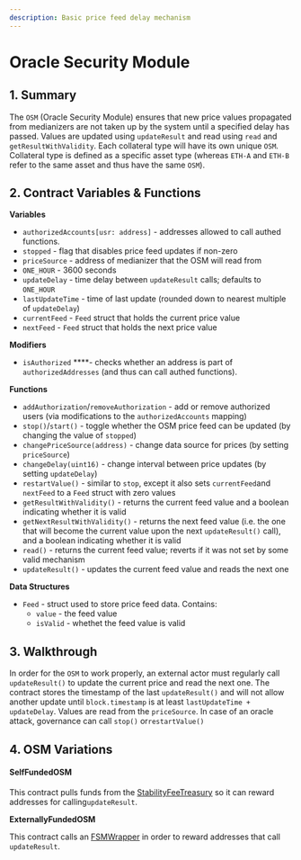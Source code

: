 ```yaml
---
description: Basic price feed delay mechanism
---
```


# Oracle Security Module

## 1. Summary

The `OSM` \(Oracle Security Module\) ensures that new price values propagated from medianizers are not taken up by the system until a specified delay has passed. Values are updated using `updateResult` and read using `read` and `getResultWithValidity`. Each collateral type will have its own unique `OSM`. Collateral type is defined as a specific asset type \(whereas `ETH-A` and `ETH-B` refer to the same asset and thus have the same `OSM`\).

## 2. Contract Variables & Functions <a id="2-contract-details"></a>

**Variables**

* `authorizedAccounts[usr: address]` - addresses allowed to call authed functions.
* `stopped` - flag that disables price feed updates if non-zero
* `priceSource` - address of medianizer that the OSM will read from
* `ONE_HOUR` - 3600 seconds
* `updateDelay` - time delay between `updateResult` calls; defaults to `ONE_HOUR`
* `lastUpdateTime` - time of last update \(rounded down to nearest multiple of `updateDelay`\)
* `currentFeed` - `Feed` struct that holds the current price value
* `nextFeed` - `Feed` struct that holds the next price value

**Modifiers**

* `isAuthorized` ****- checks whether an address is part of `authorizedAddresses` \(and thus can call authed functions\).

**Functions**

* `addAuthorization`/`removeAuthorization` - add or remove authorized users \(via modifications to the `authorizedAccounts` mapping\)
* `stop()`/`start()` - toggle whether the OSM price feed can be updated \(by changing the value of `stopped`\)
* `changePriceSource(address)` - change data source for prices \(by setting `priceSource`\)
* `changeDelay(uint16)` - change interval between price updates \(by setting `updateDelay`\)
* `restartValue()` - similar to `stop`, except it also sets `currentFeed`and `nextFeed` to a `Feed` struct with zero values
* `getResultWithValidity()` - returns the current feed value and a boolean indicating whether it is valid
* `getNextResultWithValidity()` - returns the next feed value \(i.e. the one that will become the current value upon the next `updateResult()` call\), and a boolean indicating whether it is valid
* `read()` - returns the current feed value; reverts if it was not set by some valid mechanism
* `updateResult()` - updates the current feed value and reads the next one

**Data Structures**

* `Feed` - struct used to store price feed data. Contains:
  * `value` - the feed value
  * `isValid` - whethet the feed value is valid

## 3. Walkthrough <a id="3-key-mechanisms-and-concepts"></a>

In order for the `OSM` to work properly, an external actor must regularly call `updateResult()` to update the current price and read the next one. The contract stores the timestamp of the last `updateResult()` and will not allow another update until `block.timestamp` is at least `lastUpdateTime + updateDelay`. Values are read from the `priceSource`. In case of an oracle attack, governance can call `stop()` or`restartValue()`

## 4. OSM Variations

#### SelfFundedOSM

This contract pulls funds from the [StabilityFeeTreasury](https://github.com/reflexer-labs/geb/blob/master/src/StabilityFeeTreasury.sol) so it can reward addresses for calling`updateResult`. 

**ExternallyFundedOSM**

This contract calls an [FSMWrapper](https://github.com/reflexer-labs/geb-fsm/blob/master/src/FSMWrapper.sol) in order to reward addresses that call `updateResult`.

 


